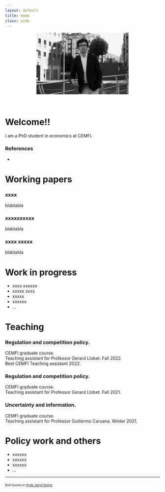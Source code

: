 ```yaml
---
layout: default
title: Home
class: wide 
---
```


<p align="center">
   <!--- <img width="300" height=auto src="/photos/PELLO (88).jpg"> ---> <!---  horizontal pic  --->
   <img width="300" height=auto src="/photos/PELLO (88) black_white.jpg"> <!---  horizontal pic, black and white  --->
   <!--- <img width="200" height=auto src="/photos/PELLO (53).jpg">  ---> <!---  vertical pic  --->
</p>

<!---  Blank lines  --->
<br/>

# Welcome!!

I am a PhD student in economics at CEMFI.

### References

- 

# Working papers

### xxxx

blablabla

### xxxxxxxxxx

blablabla

### xxxx xxxxx

blablabla


# Work in progress
- xxxx xxxxxx
- xxxxx xxxx
- xxxxx 
- xxxxxx
- ...

# Teaching

### Regulation and competition policy. 
   CEMFI graduate course. <br />
   Teaching assistant for Professor Gerard Llobet. Fall 2022. <br />
   Best CEMFI Teaching assistant 2022. <br />

### Regulation and competition policy. 
CEMFI graduate course. <br />
Teaching assistant for Professor Gerard Llobet. Fall 2021. <br />

### Uncertainty and information. 
CEMFI graduate course. <br />
Teaching assistant for Professor Guillermo Caruana. Winter 2021. <br />


# Policy work and others
- xxxxxx
- xxxxxx
- xxxxxx
- ...


---
<sup><sub>Built based on [Hyde Jekyll theme](https://github.com/poole/hyde).<sub><sup>





